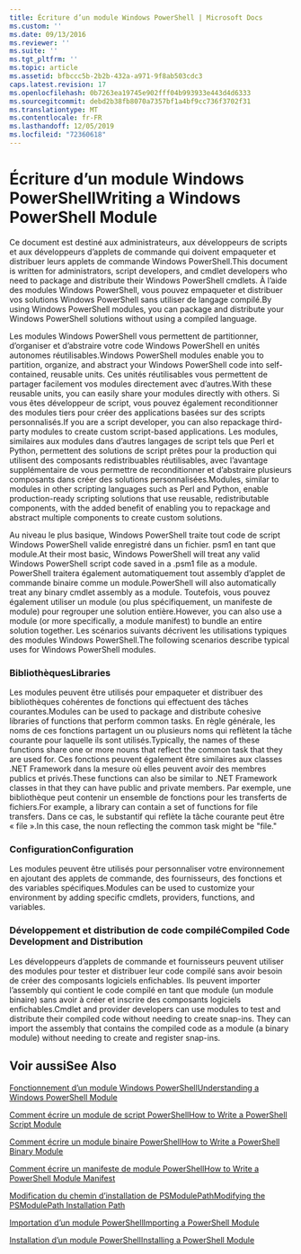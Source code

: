 ```yaml
---
title: Écriture d’un module Windows PowerShell | Microsoft Docs
ms.custom: ''
ms.date: 09/13/2016
ms.reviewer: ''
ms.suite: ''
ms.tgt_pltfrm: ''
ms.topic: article
ms.assetid: bfbccc5b-2b2b-432a-a971-9f8ab503cdc3
caps.latest.revision: 17
ms.openlocfilehash: 0b7263ea19745e902fff04b993933e443d4d6333
ms.sourcegitcommit: debd2b38fb8070a7357bf1a4bf9cc736f3702f31
ms.translationtype: MT
ms.contentlocale: fr-FR
ms.lasthandoff: 12/05/2019
ms.locfileid: "72360618"
---
```

# <a name="writing-a-windows-powershell-module"></a><span data-ttu-id="69625-102">Écriture d’un module Windows PowerShell</span><span class="sxs-lookup"><span data-stu-id="69625-102">Writing a Windows PowerShell Module</span></span>

<span data-ttu-id="69625-103">Ce document est destiné aux administrateurs, aux développeurs de scripts et aux développeurs d’applets de commande qui doivent empaqueter et distribuer leurs applets de commande Windows PowerShell.</span><span class="sxs-lookup"><span data-stu-id="69625-103">This document is written for administrators, script developers, and cmdlet developers who need to package and distribute their Windows PowerShell cmdlets.</span></span> <span data-ttu-id="69625-104">À l’aide des modules Windows PowerShell, vous pouvez empaqueter et distribuer vos solutions Windows PowerShell sans utiliser de langage compilé.</span><span class="sxs-lookup"><span data-stu-id="69625-104">By using Windows PowerShell modules, you can package and distribute your Windows PowerShell solutions without using a compiled language.</span></span>

<span data-ttu-id="69625-105">Les modules Windows PowerShell vous permettent de partitionner, d’organiser et d’abstraire votre code Windows PowerShell en unités autonomes réutilisables.</span><span class="sxs-lookup"><span data-stu-id="69625-105">Windows PowerShell modules enable you to partition, organize, and abstract your Windows PowerShell code into self-contained, reusable units.</span></span> <span data-ttu-id="69625-106">Ces unités réutilisables vous permettent de partager facilement vos modules directement avec d’autres.</span><span class="sxs-lookup"><span data-stu-id="69625-106">With these reusable units, you can easily share your modules directly with others.</span></span> <span data-ttu-id="69625-107">Si vous êtes développeur de script, vous pouvez également reconditionner des modules tiers pour créer des applications basées sur des scripts personnalisés.</span><span class="sxs-lookup"><span data-stu-id="69625-107">If you are a script developer, you can also repackage third-party modules to create custom script-based applications.</span></span> <span data-ttu-id="69625-108">Les modules, similaires aux modules dans d’autres langages de script tels que Perl et Python, permettent des solutions de script prêtes pour la production qui utilisent des composants redistribuables réutilisables, avec l’avantage supplémentaire de vous permettre de reconditionner et d’abstraire plusieurs composants dans créer des solutions personnalisées.</span><span class="sxs-lookup"><span data-stu-id="69625-108">Modules, similar to modules in other scripting languages such as Perl and Python, enable production-ready scripting solutions that use reusable, redistributable components, with the added benefit of enabling you to repackage and abstract multiple components to create custom solutions.</span></span>

<span data-ttu-id="69625-109">Au niveau le plus basique, Windows PowerShell traite tout code de script Windows PowerShell valide enregistré dans un fichier. psm1 en tant que module.</span><span class="sxs-lookup"><span data-stu-id="69625-109">At their most basic, Windows PowerShell will treat any valid Windows PowerShell script code saved in a .psm1 file as a module.</span></span> <span data-ttu-id="69625-110">PowerShell traitera également automatiquement tout assembly d’applet de commande binaire comme un module.</span><span class="sxs-lookup"><span data-stu-id="69625-110">PowerShell will also automatically treat any binary cmdlet assembly as a module.</span></span> <span data-ttu-id="69625-111">Toutefois, vous pouvez également utiliser un module (ou plus spécifiquement, un manifeste de module) pour regrouper une solution entière.</span><span class="sxs-lookup"><span data-stu-id="69625-111">However, you can also use a module (or more specifically, a module manifest) to bundle an entire solution together.</span></span> <span data-ttu-id="69625-112">Les scénarios suivants décrivent les utilisations typiques des modules Windows PowerShell.</span><span class="sxs-lookup"><span data-stu-id="69625-112">The following scenarios describe typical uses for Windows PowerShell modules.</span></span>

### <a name="libraries"></a><span data-ttu-id="69625-113">Bibliothèques</span><span class="sxs-lookup"><span data-stu-id="69625-113">Libraries</span></span>

<span data-ttu-id="69625-114">Les modules peuvent être utilisés pour empaqueter et distribuer des bibliothèques cohérentes de fonctions qui effectuent des tâches courantes.</span><span class="sxs-lookup"><span data-stu-id="69625-114">Modules can be used to package and distribute cohesive libraries of functions that perform common tasks.</span></span> <span data-ttu-id="69625-115">En règle générale, les noms de ces fonctions partagent un ou plusieurs noms qui reflètent la tâche courante pour laquelle ils sont utilisés.</span><span class="sxs-lookup"><span data-stu-id="69625-115">Typically, the names of these functions share one or more nouns that reflect the common task that they are used for.</span></span> <span data-ttu-id="69625-116">Ces fonctions peuvent également être similaires aux classes .NET Framework dans la mesure où elles peuvent avoir des membres publics et privés.</span><span class="sxs-lookup"><span data-stu-id="69625-116">These functions can also be similar to .NET Framework classes in that they can have public and private members.</span></span> <span data-ttu-id="69625-117">Par exemple, une bibliothèque peut contenir un ensemble de fonctions pour les transferts de fichiers.</span><span class="sxs-lookup"><span data-stu-id="69625-117">For example, a library can contain a set of functions for file transfers.</span></span> <span data-ttu-id="69625-118">Dans ce cas, le substantif qui reflète la tâche courante peut être « file ».</span><span class="sxs-lookup"><span data-stu-id="69625-118">In this case, the noun reflecting the common task might be "file."</span></span>

### <a name="configuration"></a><span data-ttu-id="69625-119">Configuration</span><span class="sxs-lookup"><span data-stu-id="69625-119">Configuration</span></span>

<span data-ttu-id="69625-120">Les modules peuvent être utilisés pour personnaliser votre environnement en ajoutant des applets de commande, des fournisseurs, des fonctions et des variables spécifiques.</span><span class="sxs-lookup"><span data-stu-id="69625-120">Modules can be used to customize your environment by adding specific cmdlets, providers, functions, and variables.</span></span>

### <a name="compiled-code-development-and-distribution"></a><span data-ttu-id="69625-121">Développement et distribution de code compilé</span><span class="sxs-lookup"><span data-stu-id="69625-121">Compiled Code Development and Distribution</span></span>

<span data-ttu-id="69625-122">Les développeurs d’applets de commande et fournisseurs peuvent utiliser des modules pour tester et distribuer leur code compilé sans avoir besoin de créer des composants logiciels enfichables. Ils peuvent importer l’assembly qui contient le code compilé en tant que module (un module binaire) sans avoir à créer et inscrire des composants logiciels enfichables.</span><span class="sxs-lookup"><span data-stu-id="69625-122">Cmdlet and provider developers can use modules to test and distribute their compiled code without needing to create snap-ins. They can import the assembly that contains the compiled code as a module (a binary module) without needing to create and register snap-ins.</span></span>

## <a name="see-also"></a><span data-ttu-id="69625-123">Voir aussi</span><span class="sxs-lookup"><span data-stu-id="69625-123">See Also</span></span>

[<span data-ttu-id="69625-124">Fonctionnement d’un module Windows PowerShell</span><span class="sxs-lookup"><span data-stu-id="69625-124">Understanding a Windows PowerShell Module</span></span>](./understanding-a-windows-powershell-module.md)

[<span data-ttu-id="69625-125">Comment écrire un module de script PowerShell</span><span class="sxs-lookup"><span data-stu-id="69625-125">How to Write a PowerShell Script Module</span></span>](./how-to-write-a-powershell-script-module.md)

[<span data-ttu-id="69625-126">Comment écrire un module binaire PowerShell</span><span class="sxs-lookup"><span data-stu-id="69625-126">How to Write a PowerShell Binary Module</span></span>](./how-to-write-a-powershell-binary-module.md)

[<span data-ttu-id="69625-127">Comment écrire un manifeste de module PowerShell</span><span class="sxs-lookup"><span data-stu-id="69625-127">How to Write a PowerShell Module Manifest</span></span>](how-to-write-a-powershell-module-manifest.md)

[<span data-ttu-id="69625-128">Modification du chemin d’installation de PSModulePath</span><span class="sxs-lookup"><span data-stu-id="69625-128">Modifying the PSModulePath Installation Path</span></span>](./modifying-the-psmodulepath-installation-path.md)

[<span data-ttu-id="69625-129">Importation d’un module PowerShell</span><span class="sxs-lookup"><span data-stu-id="69625-129">Importing a PowerShell Module</span></span>](./importing-a-powershell-module.md)

[<span data-ttu-id="69625-130">Installation d’un module PowerShell</span><span class="sxs-lookup"><span data-stu-id="69625-130">Installing a PowerShell Module</span></span>](./installing-a-powershell-module.md)
